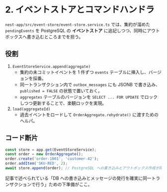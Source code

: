# 2. イベントストアとコマンドハンドラ

`nest-app/src/event-store/event-store.service.ts` では、集約が溜めた `pendingEvents` を PostgreSQL の **イベントストア** に追記しつつ、同時にアウトボックスへ書き込むところまでを担う。

## 役割

1. `EventStoreService.append(aggregate)`
   - 集約の未コミットイベントを 1 件ずつ `events` テーブルに挿入し、バージョンを採番。
   - 同一トランザクション内で `outbox_messages` にも JSONB で書き込み、`published = FALSE` の状態で置いておく。
   - `aggregates` テーブルのバージョンを `SELECT ... FOR UPDATE` でロックしつつ更新することで、楽観ロックを実現。
2. `load(aggregateId)`
   - 過去イベントをロードして `OrderAggregate.rehydrate()` に渡すためのヘルパ。

## コード断片

```ts
const store = app.get(EventStoreService);
const order = new OrderAggregate();
order.create('order-1001', 'customer-42');
order.addItem('SKU-RED', 2);
await store.append(order); // PostgreSQL への書き込みとアウトボックス作成が同一トランザクションで完了
```

記事で述べられている「DB への書き込みとメッセージの発行を確実に同一トランザクションで行う」ための下準備がここ。
